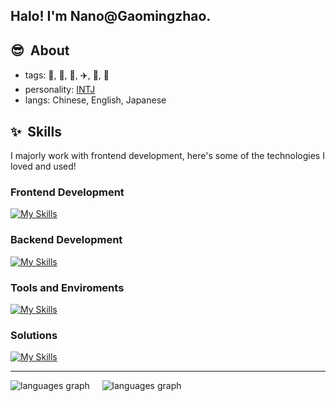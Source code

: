 <h2> Halo! I'm Nano@Gaomingzhao.</h2>

<div align="left">
<h2> 😎 &nbsp;About</h2>

- tags: 🎵, 🍙, 🥤, ✈️, 🍬, 🛒
- personality: [INTJ](https://www.16personalities.com/intj-personality)
- langs: Chinese, English, Japanese
</div>

<div align="left">
<h2> ✨ &nbsp;Skills</h2>

<p>
  I majorly work with frontend development, here's some of the technologies I loved and used!
</p>

<h3>Frontend Development</h3>

  [![My Skills](https://skillicons.dev/icons?i=html,css,javascript,typescript,vuejs,nuxtjs,svelte,astro,pinia,tailwindcss,sass,less,vuetify,bootstrap,tauri,vite,vitest,vercel,npm,pnpm,yarn)](https://skillicons.dev)
  
<h3>Backend Development</h3>

  [![My Skills](https://skillicons.dev/icons?i=nodejs,express,mongodb)](https://skillicons.dev)
  
<h3>Tools and Enviroments</h3>

  [![My Skills](https://skillicons.dev/icons?i=markdown,vscode,docker,git,figma,postman)](https://skillicons.dev)
  
<h3>Solutions</h3>

  [![My Skills](https://skillicons.dev/icons?i=github,stackoverflow)](https://skillicons.dev)
</div>

---

<div align="left">
  <img src="https://github-readme-stats.vercel.app/api?username=gaomingzhao666&locale=en&theme=highcontrast&card_width=400&show_icons=true&hide_border=true&bg_color=171717&title_color=ff66cc&text_color=ffffff&border_color=ff99cc" alt="languages graph" />
  &nbsp;&nbsp;&nbsp;
  <img src="https://github-readme-stats.vercel.app/api/top-langs?username=gaomingzhao666&locale=en&hide_title=false&layout=compact&card_width=400&langs_count=8&theme=highcontrast&hide_border=true&bg_color=171717&title_color=ff66cc&text_color=ffffff&border_color=ff99cc" alt="languages graph" />
</div>
